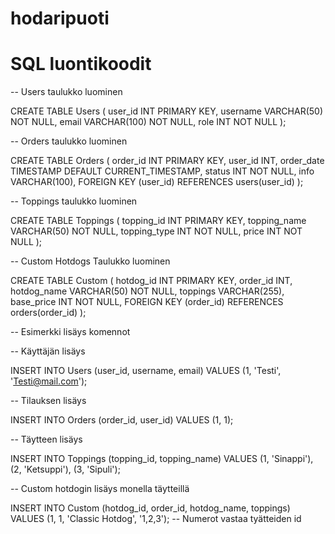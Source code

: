 # hodaripuoti

# SQL luontikoodit
-- Users taulukko luominen

CREATE TABLE Users (
    user_id INT PRIMARY KEY,
    username VARCHAR(50) NOT NULL,
    email VARCHAR(100) NOT NULL,
    role INT NOT NULL
);

-- Orders taulukko luominen

CREATE TABLE Orders (
    order_id INT PRIMARY KEY,
    user_id INT,
    order_date TIMESTAMP DEFAULT CURRENT_TIMESTAMP,
    status INT NOT NULL,
    info VARCHAR(100),
    FOREIGN KEY (user_id) REFERENCES users(user_id)
);

-- Toppings taulukko luominen

CREATE TABLE Toppings (
    topping_id INT PRIMARY KEY,
    topping_name VARCHAR(50) NOT NULL,
    topping_type INT NOT NULL,
    price INT NOT NULL
);

-- Custom Hotdogs Taulukko luominen

CREATE TABLE Custom (
    hotdog_id INT PRIMARY KEY,
    order_id INT,
    hotdog_name VARCHAR(50) NOT NULL,
    toppings VARCHAR(255),
    base_price INT NOT NULL,
    FOREIGN KEY (order_id) REFERENCES orders(order_id)
);

-- Esimerkki lisäys komennot

-- Käyttäjän lisäys

INSERT INTO Users (user_id, username, email) VALUES (1, 'Testi', 'Testi@mail.com');

-- Tilauksen lisäys

INSERT INTO Orders (order_id, user_id) VALUES (1, 1);

-- Täytteen lisäys

INSERT INTO Toppings (topping_id, topping_name) VALUES
(1, 'Sinappi'),
(2, 'Ketsuppi'),
(3, 'Sipuli');

-- Custom hotdogin lisäys monella täytteillä

INSERT INTO Custom (hotdog_id, order_id, hotdog_name, toppings) VALUES (1, 1, 'Classic Hotdog', '1,2,3'); -- Numerot vastaa tyätteiden id
